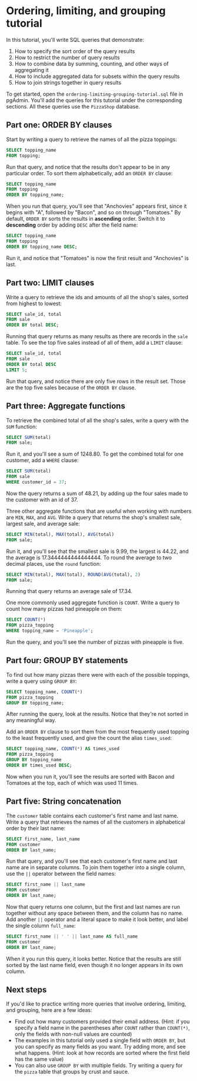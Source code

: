 # Ordering, limiting, and grouping tutorial

In this tutorial, you'll write SQL queries that demonstrate:
1. How to specify the sort order of the query results
2. How to restrict the number of query results
3. How to combine data by summing, counting, and other ways of aggregating it
4. How to include aggregated data for subsets within the query results
5. How to join strings together in query results

To get started, open the `ordering-limiting-grouping-tutorial.sql` file in pgAdmin. You'll add the queries for this tutorial under the corresponding sections. All these queries use the `PizzaShop` database.

## Part one: ORDER BY clauses

Start by writing a query to retrieve the names of all the pizza toppings:
```sql
SELECT topping_name
FROM topping;
```

Run that query, and notice that the results don't appear to be in any particular order. To sort them alphabetically, add an `ORDER BY` clause:
```sql
SELECT topping_name
FROM topping
ORDER BY topping_name;
```

When you run that query, you'll see that "Anchovies" appears first, since it begins with "A", followed by "Bacon", and so on through "Tomatoes." By default, `ORDER BY` sorts the results in **ascending** order. Switch it to **descending** order by adding `DESC` after the field name:
```sql
SELECT topping_name
FROM topping
ORDER BY topping_name DESC;
```

Run it, and notice that "Tomatoes" is now the first result and "Anchovies" is last.

## Part two: LIMIT clauses

Write a query to retrieve the ids and amounts of all the shop's sales, sorted from highest to lowest:
```sql
SELECT sale_id, total
FROM sale
ORDER BY total DESC;
```

Running that query returns as many results as there are records in the `sale` table. To see the top five sales instead of all of them, add a `LIMIT` clause:
```sql
SELECT sale_id, total
FROM sale
ORDER BY total DESC
LIMIT 5;
```

Run that query, and notice there are only five rows in the result set. Those are the top five sales because of the `ORDER BY` clause.

## Part three: Aggregate functions

To retrieve the combined total of all the shop's sales, write a query with the `SUM` function:
```sql
SELECT SUM(total)
FROM sale;
```

Run it, and you'll see a sum of 1248.80. To get the combined total for one customer, add a `WHERE` clause:
```sql
SELECT SUM(total)
FROM sale
WHERE customer_id = 37;
```

Now the query returns a sum of 48.21, by adding up the four sales made to the customer with an id of 37.

Three other aggregate functions that are useful when working with numbers are `MIN`, `MAX`, and `AVG`. Write a query that returns the shop's smallest sale, largest sale, and average sale:
```sql
SELECT MIN(total), MAX(total), AVG(total)
FROM sale;
```

Run it, and you'll see that the smallest sale is 9.99, the largest is 44.22, and the average is 17.3444444444444444. To round the average to two decimal places, use the `round` function:
```sql
SELECT MIN(total), MAX(total), ROUND(AVG(total), 2)
FROM sale;
```

Running that query returns an average sale of 17.34.

One more commonly used aggregate function is `COUNT`. Write a query to count how many pizzas had pineapple on them:
```sql
SELECT COUNT(*)
FROM pizza_topping
WHERE topping_name = 'Pineapple';
```

Run the query, and you'll see the number of pizzas with pineapple is five.

## Part four: GROUP BY statements

To find out how many pizzas there were with each of the possible toppings, write a query using `GROUP BY`:
```sql
SELECT topping_name, COUNT(*)
FROM pizza_topping
GROUP BY topping_name;
```

After running the query, look at the results. Notice that they're not sorted in any meaningful way. 

Add an `ORDER BY` clause to sort them from the most frequently used topping to the least frequently used, and give the count the alias `times_used`:
```sql
SELECT topping_name, COUNT(*) AS times_used
FROM pizza_topping
GROUP BY topping_name
ORDER BY times_used DESC;
```

Now when you run it, you'll see the results are sorted with Bacon and Tomatoes at the top, each of which was used 11 times.

## Part five: String concatenation

The `customer` table contains each customer's first name and last name. Write a query that retrieves the names of all the customers in alphabetical order by their last name:
```sql
SELECT first_name, last_name
FROM customer
ORDER BY last_name;
```

Run that query, and you'll see that each customer's first name and last name are in separate columns. To join them together into a single column, use the `||` operator between the field names:
```sql
SELECT first_name || last_name
FROM customer
ORDER BY last_name;
```

Now that query returns one column, but the first and last names are run together without any space between them, and the column has no name. Add another `||` operator and a literal space to make it look better, and label the single column `full_name`:
```sql
SELECT first_name || ' ' || last_name AS full_name
FROM customer
ORDER BY last_name;
```

When it you run this query, it looks better. Notice that the results are still sorted by the last name field, even though it no longer appears in its own column.

## Next steps

If you'd like to practice writing more queries that involve ordering, limiting, and grouping, here are a few ideas:
- Find out how many customers provided their email address. (Hint: if you specify a field name in the parentheses after `COUNT` rather than `COUNT(*)`, only the fields with non-null values are counted)
- The examples in this tutorial only used a single field with `ORDER BY`, but you can specify as many fields as you want. Try adding more, and see what happens. (Hint: look at how records are sorted where the first field has the same value)
- You can also use `GROUP BY` with multiple fields. Try writing a query for the `pizza` table that groups by crust and sauce.

